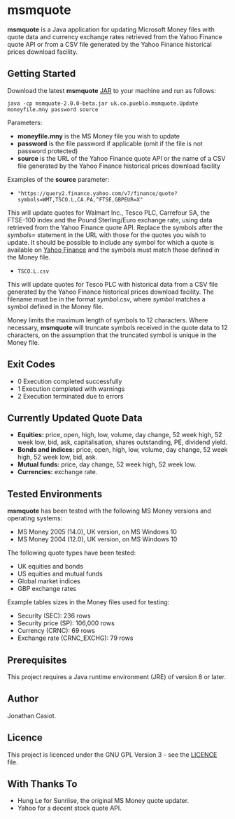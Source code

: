 # msmquote
**msmquote** is a Java application for updating Microsoft Money files with quote data and currency exchange rates retrieved from the Yahoo Finance quote API or from a CSV file generated by the Yahoo Finance historical prices download facility.
## Getting Started
Download the latest **msmquote** [JAR](https://github.com/36bits/msmquote/releases) to your machine and run as follows:

`java -cp msmquote-2.0.0-beta.jar uk.co.pueblo.msmquote.Update moneyfile.mny password source`

Parameters:
* **moneyfile.mny** is the MS Money file you wish to update
* **password** is the file password if applicable (omit if the file is not password protected)
* **source** is the URL of the Yahoo Finance quote API or the name of a CSV file generated by the Yahoo Finance historical prices download facility

Examples of the **source** parameter:

* `"https://query2.finance.yahoo.com/v7/finance/quote?symbols=WMT,TSCO.L,CA.PA,^FTSE,GBPEUR=X"`

This will update quotes for Walmart Inc., Tesco PLC, Carrefour SA, the FTSE-100 index and the Pound Sterling/Euro exchange rate, using data retrieved from the Yahoo Finance quote API. Replace the symbols after the *symbols=* statement in the URL with those for the quotes you wish to update. It should be possible to include any symbol for which a quote is available on [Yahoo Finance](https://finance.yahoo.com/) and the symbols must match those defined in the Money file.

* `TSCO.L.csv`

This will update quotes for Tesco PLC with historical data from a CSV file generated by the Yahoo Finance historical prices download facility. The filename must be in the format *symbol*.csv, where *symbol* matches a symbol defined in the Money file.

Money limits the maximum length of symbols to 12 characters. Where necessary, **msmquote** will truncate symbols received in the quote data to 12 characters, on the assumption that the truncated symbol is unique in the Money file.

## Exit Codes

* 0 Execution completed successfully
* 1 Execution completed with warnings
* 2 Execution terminated due to errors 

## Currently Updated Quote Data
* **Equities:** price, open, high, low, volume, day change, 52 week high, 52 week low, bid, ask, capitalisation, shares outstanding, PE, dividend yield.
* **Bonds and indices:** price, open, high, low, volume, day change, 52 week high, 52 week low, bid, ask.
* **Mutual funds:** price, day change, 52 week high, 52 week low.
* **Currencies:** exchange rate.

## Tested Environments
**msmquote** has been tested with the following MS Money versions and operating systems:
* MS Money 2005 (14.0), UK version, on MS Windows 10
* MS Money 2004 (12.0), UK version, on MS Windows 10

The following quote types have been tested:
* UK equities and bonds
* US equities and mutual funds
* Global market indices
* GBP exchange rates

Example tables sizes in the Money files used for testing:
* Security (SEC): 236 rows
* Security price (SP): 106,000 rows
* Currency (CRNC): 69 rows
* Exchange rate (CRNC_EXCHG): 79 rows

## Prerequisites
This project requires a Java runtime environment (JRE) of version 8 or later.
## Author
Jonathan Casiot.
## Licence
This project is licenced under the GNU GPL Version 3 - see the [LICENCE](./LICENSE) file.
## With Thanks To
* Hung Le for Sunriise, the original MS Money quote updater.
* Yahoo for a decent stock quote API.